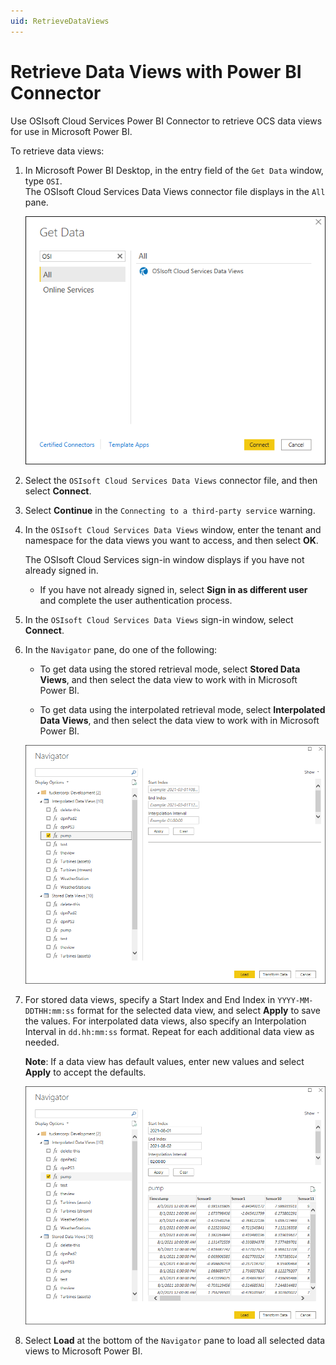 ```yaml
---
uid: RetrieveDataViews
---
```


# Retrieve Data Views with Power BI Connector

Use OSIsoft Cloud Services Power BI Connector to retrieve OCS data views for use in Microsoft Power BI.

To retrieve data views:

1. In Microsoft Power BI Desktop, in the entry field of the `Get Data` window, type `OSI`.<br>The OSIsoft Cloud Services Data Views connector file displays in the `All` pane.

   ![Get Data](../images/get-data.png)

1. Select the `OSIsoft Cloud Services Data Views` connector file, and then select **Connect**.

1. Select **Continue** in the `Connecting to a third-party service` warning.

1. In the `OSIsoft Cloud Services Data Views` window, enter the tenant and namespace for the data views you want to access, and then select **OK**.

   The OSIsoft Cloud Services sign-in window displays if you have not already signed in.

   - If you have not already signed in, select **Sign in as different user** and complete the user authentication process.

1. In the `OSIsoft Cloud Services Data Views` sign-in window, select **Connect**.

1. In the `Navigator` pane, do one of the following: 

   - To get data using the stored retrieval mode, select **Stored Data Views**, and then select the data view to work with in Microsoft Power BI. 
   
   - To get data using the interpolated retrieval mode, select **Interpolated Data Views**, and then select the data view to work with in Microsoft Power BI.

   ![Select Data Views](../images/click-data-view-box.png)

1. For stored data views, specify a Start Index and End Index in `YYYY-MM-DDTHH:mm:ss` format for the selected data view, and select **Apply** to save the values. For interpolated data views, also specify an Interpolation Interval in `dd.hh:mm:ss` format. Repeat for each additional data view as needed.

   **Note**: If a data view has default values, enter new values and select **Apply** to accept the defaults.

   ![Specify Data View Values](../images/specify-values.png)

1. Select **Load** at the bottom of the `Navigator` pane to load all selected data views to Microsoft Power BI.
